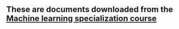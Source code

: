 ## These are documents downloaded from the [Machine learning specialization course](https://www.coursera.org/specializations/machine-learning-introduction)